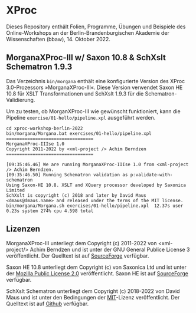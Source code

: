 # XProc

Dieses Repository enthält Folien, Programme, Übungen und Beispiele des Online-Workshops an der Berlin-Brandenburgischen
Akademie der Wissenschaften (bbaw), 14. Oktober 2022.

## MorganaXProc-III w/ Saxon 10.8 & SchXslt Schematron 1.9.3

Das Verzeichnis ```bin/morgana``` enthält eine konfigurierte Version des XProc 3.0-Prozessors »MorganaXProc-III«. Diese
Version verwendet Saxon HE 10.8 für XSLT Transformationen und SchXslt 1.9.3 für die Schematron-Validierung. 

Um zu testen, ob MorganXProc-III wie gewünscht funktioniert, kann die Pipeline ```exercise/01-hello/pipeline.xpl```
ausgeführt werden.

```
cd xproc-workshop-berlin-2022
bin/morgana/Morgana.bat exercises/01-hello/pipeline.xpl
=================================
MorganaXProc-IIIse 1.0
Copyright 2011-2022 by <xml-project /> Achim Berndzen
=================================

[09:35:46.46] We are running MorganaXProc-IIIse 1.0 from <xml-project /> Achim Berndzen.
[09:35:46.50] Running Schematron validation as p:validate-with-schematron
Using Saxon-HE 10.8. XSLT and XQuery processor developed by Saxonica Limited
SchXslt is copyright (c) 2018 and later by David Maus <dmaus@dmaus.name> and released under the terms of the MIT license.
bin/morgana/Morgana.sh exercises/01-hello/pipeline.xpl  12.37s user 0.23s system 274% cpu 4.598 total
```

## Lizenzen

MorganaXProc-III unterliegt dem Copyright (c) 2011-2022 von &lt;xml-project/> Achim Berndzen und ist unter der GNU
General Publice License 3 veröffentlicht. Der Quelltext ist auf
[SourceForge](https://sourceforge.net/projects/morganaxproc-iiise/) verfügbar.

Saxon HE 10.8 unterliegt dem Copyright (c) von Saxonica Ltd und ist unter der [Mozilla Public License
2.0](https://opensource.org/licenses/MPL-2.0) veröffentlicht. Saxon HE ist auf
[SourceForge](http://saxon.sourceforge.net/) verfügbar.

SchXslt Schematron unterliegt dem Copyright (c) 2018-2022 von David Maus und ist unter den Bedingungen der
[MIT](https://opensource.org/licenses/MIT)-Lizenz veröffentlicht. Der Quelltext ist auf
[Github](https://github.com/schxslt/schxslt) verfügbar.
